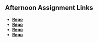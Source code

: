 ## Afternoon Assignment Links

* **[Repo](https://github.com/TheWarrior0216/<ASSIGNMENT_REPO>)**
* **[Repo](https://github.com/TheWarrior0216/<ASSIGNMENT_REPO>)**
* **[Repo](https://github.com/TheWarrior0216/<ASSIGNMENT_REPO>)**
* **[Repo](https://github.com/TheWarrior0216/<ASSIGNMENT_REPO>)**
